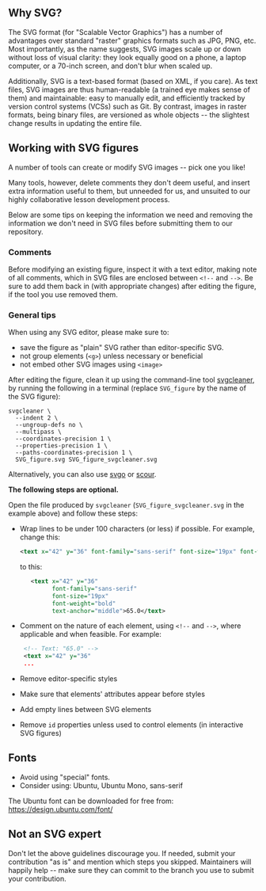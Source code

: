 ## Why SVG?

The SVG format (for "Scalable Vector Graphics") has a number of advantages over standard "raster"
graphics formats such as JPG, PNG, etc. Most importantly, as the name suggests, SVG images scale
up or down without loss of visual clarity: they look equally good on a phone, a laptop computer,
or a 70-inch screen, and don't blur when scaled up.

Additionally, SVG is a text-based format (based on XML, if you care). As text files, SVG images
are thus human-readable (a trained eye makes sense of them) and maintainable: easy to manually
edit, and efficiently tracked by version control systems (VCSs) such as Git. By contrast, images
in raster formats, being binary files, are versioned as whole objects -- the slightest change
results in updating the entire file.

## Working with SVG figures

A number of tools can create or modify SVG images -- pick one you like!

Many tools, however, delete comments they don't deem useful, and insert extra information useful
to them, but unneeded for us, and unsuited to our highly collaborative lesson development process.

Below are some tips on keeping the information we need and removing the information we don't need
in SVG files before submitting them to our repository.

### Comments

Before modifying an existing figure, inspect it with a text editor, making note of all comments,
which in SVG files are enclosed between `<!--` and `-->`.  Be sure to add them back in (with
appropriate changes) after editing the figure, if the tool you use removed them.

### General tips

When using any SVG editor, please make sure to:

- save the figure as "plain" SVG rather than editor-specific SVG.
- not group elements (`<g>`) unless necessary or beneficial
- not embed other SVG images using `<image>`

After editing the figure, clean it up using the command-line tool
[svgcleaner](https://github.com/RazrFalcon/svgcleaner), by running the following in a terminal
(replace `SVG_figure` by the name of the SVG figure):

```
svgcleaner \
  --indent 2 \
  --ungroup-defs no \
  --multipass \
  --coordinates-precision 1 \
  --properties-precision 1 \
  --paths-coordinates-precision 1 \
  SVG_figure.svg SVG_figure_svgcleaner.svg
```

Alternatively, you can also use [svgo](https://github.com/svg/svgo) or
[scour](https://www.codedread.com/scour/).

**The following steps are optional.**

Open the file produced by `svgcleaner` (`SVG_figure_svgcleaner.svg` in the example above)
and follow these steps:

- Wrap lines to be under 100 characters (or less) if possible. For example, change this:

  ```xml
  <text x="42" y="36" font-family="sans-serif" font-size="19px" font-weight="bold" text-anchor="middle">65.0</text>
  ```
  to this:
  ```xml
     <text x="42" y="36"
           font-family="sans-serif"
           font-size="19px"
           font-weight="bold"
           text-anchor="middle">65.0</text>
  ```

- Comment on the nature of each element, using `<!--` and `-->`, where applicable and when
  feasible. For example:

  ```xml
   <!-- Text: "65.0" -->
   <text x="42" y="36"
   ...
  ```

- Remove editor-specific styles
- Make sure that elements' attributes appear before styles
- Add empty lines between SVG elements
- Remove `id` properties unless used to control elements (in interactive SVG figures)

## Fonts

- Avoid using "special" fonts.
- Consider using: Ubuntu, Ubuntu Mono, sans-serif

The Ubuntu font can be downloaded for free from:
  <https://design.ubuntu.com/font/>

## Not an SVG expert

Don't let the above guidelines discourage you. If needed, submit your contribution "as is" and
mention which steps you skipped. Maintainers will happily help -- make sure they can commit to the
branch you use to submit your contribution.
